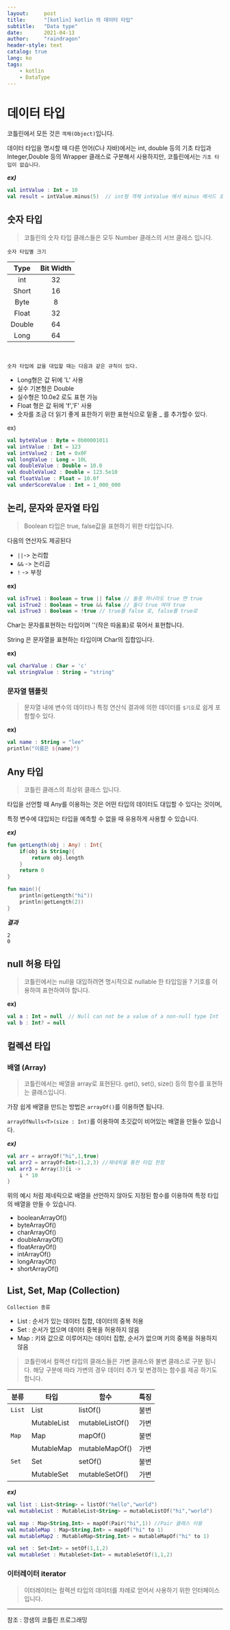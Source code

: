 ```yaml
---
layout:     post
title:      "[kotlin] kotlin 의 데이터 타입"
subtitle:   "Data type"
date:       2021-04-13
author:     "raindragon"
header-style: text
catalog: true
lang: ko
tags:
    - kotlin
    - DataType
---
```


# 데이터 타입

코틀린에서 모든 것은 `객체(Object)`입니다.

데이터 타입을 명시할 때 다른 언어(C나 자바)에서는 int, double 등의 기초 타입과 Integer,Double 등의 Wrapper 클래스로 구분해서 사용하지만, 코틀린에서는 `기초 타입이 없습니다`.

***ex)***

```kotlin
val intValue : Int = 10
val result = intValue.minus(5)  // int형 객체 intValue 에서 minus 메서드 호출
```


## 숫자 타입 

> 코틀린의 숫자 타입 클래스들은 모두 Number 클래스의 서브 클래스 입니다.




`숫자 타입별 크기`

|Type|Bit Width|
|:---:|:---:|
|int|32|
|Short|16|
|Byte|8|
|Float|32|
|Double|64|
|Long|64|

<br>

`숫자 타입에 값을 대입할 때는 다음과 같은 규칙이 있다.`

- Long형은 값 뒤에 'L' 사용
- 실수 기본형은 Double
- 실수형은 10.0e2 로도 표현 가능
- Float 형은 값 뒤에 'f','F' 사용
- 숫자를 조금 더 읽기 좋게 표한하기 위한 표현식으로 밑줄 _ 를 추가할수 있다.

ex)

```kotlin
val byteValue : Byte = 0b00001011
val intValue : Int = 123
val intValue2 : Int = 0x0F
val longValue : Long = 10L
val doubleValue : Double = 10.0
val doubleValue2 : Double = 123.5e10
val floatValue : Float = 10.0f
val underScoreValue : Int = 1_000_000
```


## 논리, 문자와 문자열 타입

> Boolean 타입은 true, false값을 표현하기 위한 타입입니다.

다음의 연산자도 제공된다

- `||`-> 논리합
- `&&` -> 논리곱
- `!` -> 부정

**ex)**
```kotlin
val isTrue1 : Boolean = true || false // 둘중 하나라도 true 면 true
val isTrue2 : Boolean = true && false // 둘다 true 여야 true
val isTrue3 : Boolean = !true // true를 false 로, false를 true로
```

Char는 문자를표현하는 타입이며 ''(작은 따옴표)로 묶어서 표현합니다.

String 은 문자열을 표현하는 타입이며 Char의 집합입니다.

**ex)**
```kotlin
val charValue : Char = 'c'
val stringValue : String = "string"
```

### 문자열 템플릿 

> 문자열 내에 변수의 데이터나 특정 연산식 결과에 의한 데이터를 `$기호`로 쉽게 포함할수 있다.

**ex)**
```kotlin
val name : String = "lee"
println("이름은 ${name}")
```

## Any 타입

> 코틀린 클래스의 최상위 클래스 입니다.

타입을 선언할 때 Any를 이용하는 것은 어떤 타입의 데이터도 대입할 수 있다는 것이며,

특정 변수에 대입되는 타입을 예측할 수 없을 때 유용하게 사용할 수 있습니다.

***ex)***

```kotlin
fun getLength(obj : Any) : Int{
    if(obj is String){
        return obj.length
    }
    return 0
}

fun main(){
    println(getLength("hi"))
    println(getLength(2))
}
```

***결과***

```
2
0
```

## null 허용 타입

> 코틀린에서는 null을 대입하려면 명시적으로 nullable 한 타입임을 ? 기호를 이용하여 표현하여야 합니다.

**ex)**
```kotlin
val a : Int = null  // Null can not be a value of a non-null type Int
val b : Int? = null 
```

## 컬렉션 타입

### 배열 (Array)

> 코틀린에서는 배열을 array로 표현된다. get(), set(), size() 등의 함수를 표현하는 클래스입니다.


가장 쉽게 배열을 만드는 방법은 `arrayOf()`를 이용하면 됩니다.

`arrayOfNulls<T>(size : Int)`를 이용하여 초깃값이 비어있는 배열을 만들수 있습니다.

***ex)***
```kotlin
val arr = arrayOf("hi",1,true)
val arr2 = arrayOf<Int>(1,2,3) //제네릭을 통한 타입 한정
val arr3 = Array(3){i ->    
    i * 10
}
```

위의 예시 처럼 제네릭으로 배열을 선언하지 않아도 지정된 함수를 이용하여 특정 타입의 배열을 만들 수 있습니다.

- booleanArrayOf()
- byteArrayOf()
- charArrayOf()
- doubleArrayOf()
- floatArrayOf()
- intArrayOf()
- longArrayOf()
- shortArrayOf()

## List, Set, Map (Collection)

`Collection 종류`

- List : 순서가 있는 데이터 집합, 데이터의 중복 허용
- Set : 순서가 없으며 데이터 중복을 허용하지 않음
- Map : 키와 값으로 이루어지는 데이터 집합, 순서가 없으며 키의 중복을 허용하지 않음

> 코틀린에서 컬렉션 타입의 클래스들은 가변 클래스와 불변 클래스로 구분 됩니다. 해당 구분에 따라 가변의 경우 데이터 추가 및 변경하는 함수를 제공 하기도 합니다.


|분류|타입|함수|특징|
|---|---|---|---|
|`List`|List|listOf()| 불변
||MutableList|mutableListOf()|가변
|`Map`|Map|mapOf()|불변
||MutableMap|mutableMapOf()|가변
|`Set`|Set|setOf()|불변
||MutableSet|mutableSetOf()|가변


***ex)***
```kotlin
val list : List<String> = listOf("hello","world")
val mutableList : MutableList<String> = mutableListOf("hi","world")

val map : Map<String,Int> = mapOf(Pair("hi",1)) //Pair 클래스 이용
val mutableMap : Map<String,Int> = mapOf("hi" to 1)
val mutableMap2 : MutableMap<String,Int> = mutableMapOf("hi" to 1)

val set : Set<Int> = setOf(1,1,2)
val mutableSet : MutableSet<Int> = mutableSetOf(1,1,2)
```

### 이터레이터 iterator

> 이터레이터는 컬렉션 타입의 데이터를 차례로 얻어서 사용하기 위한 인터페이스 입니다.








---

참조 : 깡샘의 코틀린 프로그래밍